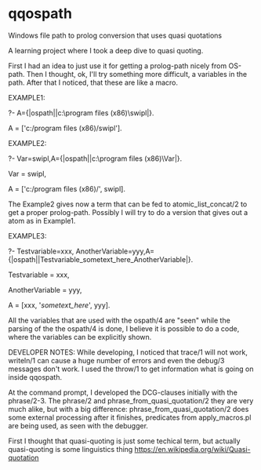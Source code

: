 # qqospath
Windows file path to prolog conversion that uses quasi quotations

A learning project where I took a deep dive to quasi quoting. 

First I had an idea to just use it for getting a prolog-path nicely from OS-path. Then I thought, ok, 
I'll try something more difficult, a variables in the path. After that I noticed, that these
are like a macro. 


EXAMPLE1:

?- A={|ospath||c:\program files (x86)\swipl|}.

A = ['c:/program files (x86)/swipl'].


EXAMPLE2:

?- Var=swipl,A={|ospath||c:\program files (x86)\Var|}.

Var = swipl,

A = ['c:/program files (x86)/', swipl].

The Example2 gives now a term that can be fed to atomic_list_concat/2 to get a proper prolog-path. Possibly I 
will try to do a version that gives out a atom as in Example1.


EXAMPLE3:

 ?- Testvariable=xxx, AnotherVariable=yyy,A={|ospath||Testvariable_sometext_here_AnotherVariable|}.
 
Testvariable = xxx,

AnotherVariable = yyy,

A = [xxx, '_sometext_here_', yyy].

All the variables that are used with the ospath/4 are "seen" while the parsing of the the ospath/4 is done, I 
believe it is possible to do a code, where the variables can be explicitly shown.


DEVELOPER NOTES:
While developing, I noticed that trace/1 will not work, writeln/1 can cause a huge number of errors and even the debug/3 messages don't work. I used the throw/1 to get information what is going on inside qqospath.

At the command prompt, I developed the DCG-clauses initially with the phrase/2-3. The phrase/2 and phrase_from_quasi_quotation/2 they are very much alike, but with a big difference: phrase_from_quasi_quotation/2 does some external processing after it finishes, predicates from apply_macros.pl are being used, as seen with the debugger.

First I thought that quasi-quoting is just some techical term, but actually quasi-quoting is some linguistics thing  https://en.wikipedia.org/wiki/Quasi-quotation


